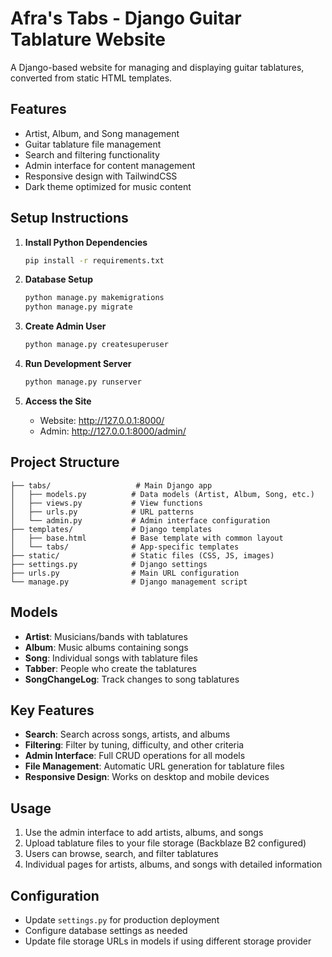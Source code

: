 # Afra's Tabs - Django Guitar Tablature Website

A Django-based website for managing and displaying guitar tablatures, converted from static HTML templates.

## Features

- Artist, Album, and Song management
- Guitar tablature file management
- Search and filtering functionality
- Admin interface for content management
- Responsive design with TailwindCSS
- Dark theme optimized for music content

## Setup Instructions

1. **Install Python Dependencies**
   ```bash
   pip install -r requirements.txt
   ```

2. **Database Setup**
   ```bash
   python manage.py makemigrations
   python manage.py migrate
   
   ```

3. **Create Admin User**
   ```bash
   python manage.py createsuperuser
   ```

4. **Run Development Server**
   ```bash
   python manage.py runserver
   ```

5. **Access the Site**
   - Website: http://127.0.0.1:8000/
   - Admin: http://127.0.0.1:8000/admin/

## Project Structure

```
├── tabs/                   # Main Django app
│   ├── models.py          # Data models (Artist, Album, Song, etc.)
│   ├── views.py           # View functions
│   ├── urls.py            # URL patterns
│   └── admin.py           # Admin interface configuration
├── templates/             # Django templates
│   ├── base.html          # Base template with common layout
│   └── tabs/              # App-specific templates
├── static/                # Static files (CSS, JS, images)
├── settings.py            # Django settings
├── urls.py                # Main URL configuration
└── manage.py              # Django management script
```

## Models

- **Artist**: Musicians/bands with tablatures
- **Album**: Music albums containing songs
- **Song**: Individual songs with tablature files
- **Tabber**: People who create the tablatures
- **SongChangeLog**: Track changes to song tablatures

## Key Features

- **Search**: Search across songs, artists, and albums
- **Filtering**: Filter by tuning, difficulty, and other criteria
- **Admin Interface**: Full CRUD operations for all models
- **File Management**: Automatic URL generation for tablature files
- **Responsive Design**: Works on desktop and mobile devices

## Usage

1. Use the admin interface to add artists, albums, and songs
2. Upload tablature files to your file storage (Backblaze B2 configured)
3. Users can browse, search, and filter tablatures
4. Individual pages for artists, albums, and songs with detailed information

## Configuration

- Update `settings.py` for production deployment
- Configure database settings as needed
- Update file storage URLs in models if using different storage provider